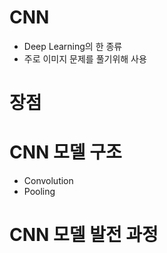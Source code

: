 # CNN

- Deep Learning의 한 종류
- 주로 이미지 문제를 풀기위해 사용

# 장점

# CNN 모델 구조

- Convolution
- Pooling

# CNN 모델 발전 과정

